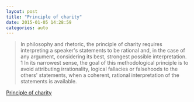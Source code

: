 ```yaml
---
layout: post
title: "Principle of charity"
date: 2015-01-05 14:28:59
categories: auto
---
```


> In philosophy and rhetoric, the principle of charity requires interpreting a speaker's statements to be rational and, in the case of any argument, considering its best, strongest possible interpretation. 1 In its narrowest sense, the goal of this methodological principle is to avoid attributing irrationality, logical fallacies or falsehoods to the others' statements, when a coherent, rational interpretation of the statements is available.

 <!-- --> 

[Principle of charity](http://en.wikipedia.org/wiki/Principle_of_charity)